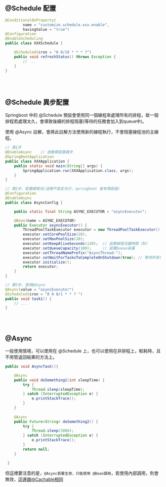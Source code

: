 ## @Schedule 配置

```java
@ConditionalOnProperty(
        name = "customize.schedule.xxx.enable",
        havingValue = "true")
@Configuration
@EnableScheduling
public class XXXSchedule {

    @Scheduled(cron = "0 0/10 * * * ?")
    public void refreshStatus() throws Exception {
        // ...
    }
}
```

<br/>

<br/>

## @Schedule 異步配置
Springboot 中的 @Schedule 預設會使用同一個線程來處理所有的排程，故一個排程若處理太久，會導致後續的排程阻塞(等待的任務會加入到queue中)。

使用 @Async 註解，會將此註解方法使用新的線程執行，不會阻塞線程池的主線程。

```java
// 第1步
@EnableAsync    // 啟動類設置異步
@SpringBootApplication
public class XXXApplication {
    public static void main(String[] args) {
        SpringApplication.run(XXXApplication.class, args);
    }
}
```

```java
// 第2步，配置線程池(這裡不設定也行，springboot 會有預設值)
@Configuration
@EnableAsync
public class AsyncConfig {

    public static final String ASYNC_EXECUTOR = "asyncExecutor";

    @Bean(name = ASYNC_EXECUTOR)
    public Executor asyncExecutor() {
        ThreadPoolTaskExecutor executor = new ThreadPoolTaskExecutor();
        executor.setCorePoolSize(20);
        executor.setMaxPoolSize(20);    
        executor.setKeepAliveSeconds(120);  // 設置線程活躍時間（秒）
        executor.setQueueCapacity(100);     // 設置Queue容量
        executor.setThreadNamePrefix("AsyncThread-");
        executor.setWaitForTasksToCompleteOnShutdown(true); // 等待所有任務结束後再關閉線程池
        executor.initialize();
        return executor;
    }
}
```

```java
// 第3步，使用@Async
@Async(value = "asyncExecutor")
@Scheduled(cron = "0 0 0/1 * * ? ")
public void task1() {
    // ...
}
```

<br/>

<br/>

## @Async
一般使用情境，可以使用在 @Schedule 上，也可以使用在非排程上，較耗時，且不用管返回結果的方法上。

```java
public void AsyncTask(){

    @Async
    public void doSomething1(int sleepTime) {
        try {
            Thread.sleep(sleepTime);
        } catch (InterruptedException e) {
            e.printStackTrace();
        }
    }
    
    @Async
    public Future<String> doSomething2() {
        try {
            Thread.sleep(3000);
        } catch (InterruptedException e) {
            e.printStackTrace();
        }
        return null;
    }

 }
```

但這裡要注意的是，`@Async若要生效，只能使用 @Bean調用`，若使用內部調用，則會無效，[這邊跟@Cachable相同](21_Cache.md#特別需要注意)